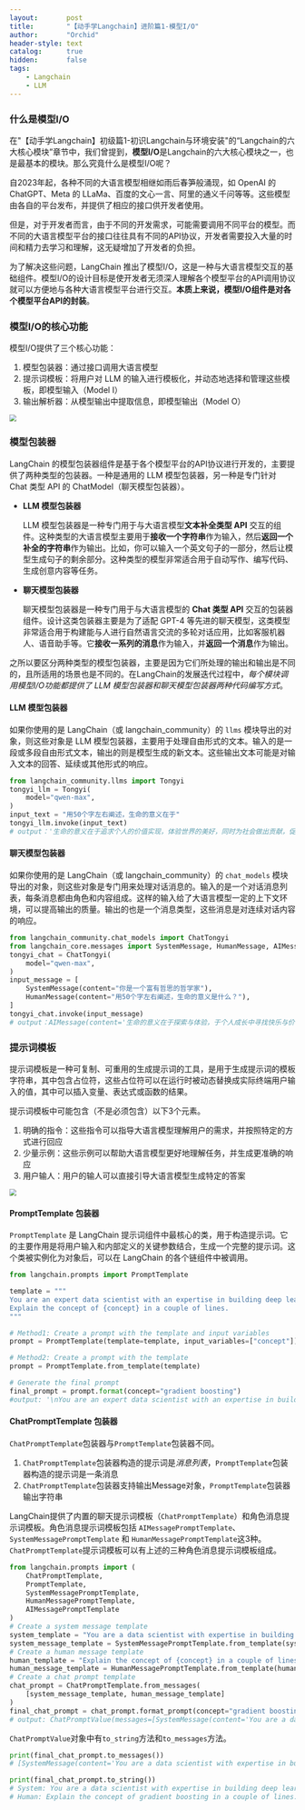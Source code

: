 ```yaml
---
layout:       post
title:        "【动手学Langchain】进阶篇1-模型I/O"
author:       "Orchid"
header-style: text
catalog:      true
hidden:       false
tags:
    - Langchain
    - LLM
---
```


### 什么是模型I/O

在"【动手学Langchain】初级篇1-初识Langchain与环境安装"的“Langchain的六大核心模块”章节中，我们曾提到，**模型I/O**是Langchain的六大核心模块之一，也是最基本的模块。那么究竟什么是模型I/O呢？

自2023年起，各种不同的大语言模型相继如雨后春笋般涌现，如 OpenAI 的 ChatGPT、Meta 的 LLaMa、百度的文心一言、阿里的通义千问等等。这些模型由各自的平台发布，并提供了相应的接口供开发者使用。

但是，对于开发者而言，由于不同的开发需求，可能需要调用不同平台的模型。而不同的大语言模型平台的接口往往具有不同的API协议，开发者需要投入大量的时间和精力去学习和理解，这无疑增加了开发者的负担。

为了解决这些问题，LangChain 推出了模型I/O，这是一种与大语言模型交互的基础组件。模型I/O的设计目标是使开发者无须深人理解各个模型平台的API调用协议就可以方便地与各种大语言模型平台进行交互。**本质上来说，模型I/O组件是对各个模型平台API的封装**。

### 模型I/O的核心功能

模型I/O提供了三个核心功能：

1. 模型包装器：通过接口调用大语言模型
2. 提示词模板：将用户对 LLM 的输入进行模板化，并动态地选择和管理这些模板，即模型输入（Model I）
3. 输出解析器：从模型输出中提取信息，即模型输出（Model O）

<img src="{{ site.baseurl }}/img/【动手学Langchain】/image.png" style="zoom:75%;" />

### 模型包装器

LangChain 的模型包装器组件是基于各个模型平台的API协议进行开发的，主要提供了两种类型的包装器。一种是通用的 LLM 模型包装器，另一种是专门针对 Chat 类型 API 的 ChatModel（聊天模型包装器）。

* **LLM 模型包装器**

  LLM 模型包装器是一种专门用于与大语言模型**文本补全类型 API** 交互的组件。这种类型的大语言模型主要用于**接收一个字符串**作为输入，然后**返回一个补全的字符串**作为输出。比如，你可以输入一个英文句子的一部分，然后让模型生成句子的剩余部分。这种类型的模型非常适合用于自动写作、编写代码、生成创意内容等任务。

* **聊天模型包装器**

  聊天模型包装器是一种专门用于与大语言模型的 **Chat 类型 API** 交互的包装器组件。设计这类包装器主要是为了适配 GPT-4 等先进的聊天模型，这类模型非常适合用于构建能与人进行自然语言交流的多轮对话应用，比如客服机器人、语音助手等。它**接收一系列的消息**作为输入，并**返回一个消息**作为输出。

之所以要区分两种类型的模型包装器，主要是因为它们所处理的输出和输出是不同的，且所适用的场景也是不同的。在LangChain的发展迭代过程中，*每个模块调用模型I/O功能都提供了 LLM 模型包装器和聊天模型包装器两种代码编写方式*。

#### LLM 模型包装器

如果你使用的是 LangChain（或 langchain_community）的 `llms` 模块导出的对象，则这些对象是 LLM 模型包装器，主要用于处理自由形式的文本。输入的是一段或多段自由形式文本，输出的则是模型生成的新文本。这些输出文本可能是对输入文本的回答、延续或其他形式的响应。

```python
from langchain_community.llms import Tongyi
tongyi_llm = Tongyi(
    model="qwen-max",
)
input_text = "用50个字左右阐述，生命的意义在于"
tongyi_llm.invoke(input_text)
# output：'生命的意义在于追求个人的价值实现，体验世界的美好，同时为社会做出贡献，促进人与自然和谐共生。'
```

#### 聊天模型包装器

如果你使用的是 LangChain（或 langchain_community）的 `chat_models` 模块导出的对象，则这些对象是专门用来处理对话消息的。输入的是一个对话消息列表，每条消息都由角色和内容组成。这样的输入给了大语言模型一定的上下文环境，可以提高输出的质量。输出的也是一个消息类型，这些消息是对连续对话内容的响应。

```python
from langchain_community.chat_models import ChatTongyi
from langchain_core.messages import SystemMessage, HumanMessage, AIMessage
tongyi_chat = ChatTongyi(
    model="qwen-max",
)
input_message = [
    SystemMessage(content="你是一个富有哲思的哲学家"),
    HumanMessage(content="用50个字左右阐述，生命的意义是什么？"),
]
tongyi_chat.invoke(input_message)
# output：AIMessage(content='生命的意义在于探索与体验，于个人成长中寻找快乐与价值，同时在有限的时间里为世界留下积极的影响。', additional_kwargs={}, response_metadata={'model_name': 'qwen-max', 'finish_reason': 'stop', 'request_id': '93bd3f8e-09af-9dd9-81e9-53ba0c6e6e3c', 'token_usage': {'input_tokens': 33, 'output_tokens': 26, 'prompt_tokens_details': {'cached_tokens': 0}, 'total_tokens': 59}}, id='run-d6e60f56-eb25-48a6-b300-933ed1c2df7e-0')
```

### 提示词模板

提示词模板是一种可复制、可重用的生成提示词的工具，是用于生成提示词的模板字符串，其中包含占位符，这些占位符可以在运行时被动态替换成实际终端用户输入的值，其中可以插入变量、表达式或函数的结果。

提示词模板中可能包含（不是必须包含）以下3个元素。

1. 明确的指令：这些指令可以指导大语言模型理解用户的需求，并按照特定的方式进行回应
2. 少量示例：这些示例可以帮助大语言模型更好地理解任务，并生成更准确的响应
3. 用户输人：用户的输人可以直接引导大语言模型生成特定的答案

<img src="{{ site.baseurl }}/img/【动手学Langchain】/image1.png" style="zoom:75%;" />

#### PromptTemplate 包装器

`PromptTemplate` 是 LangChain 提示词组件中最核心的类，用于构造提示词。它的主要作用是将用户输入和内部定义的关键参数结合，生成一个完整的提示词。这个类被实例化为对象后，可以在 LangChain 的各个链组件中被调用。

```python
from langchain.prompts import PromptTemplate

template = """
You are an expert data scientist with an expertise in building deep learning models.
Explain the concept of {concept} in a couple of lines.
"""

# Method1: Create a prompt with the template and input variables
prompt = PromptTemplate(template=template, input_variables=["concept"])

# Method2: Create a prompt with the template
prompt = PromptTemplate.from_template(template)

# Generate the final prompt
final_prompt = prompt.format(concept="gradient boosting")
#output: '\nYou are an expert data scientist with an expertise in building deep learning models.\nExplain the concept of gradient boosting in a couple of lines.\n'
```

#### ChatPromptTemplate 包装器

`ChatPromptTemplate`包装器与`PromptTemplate`包装器不同。

1. `ChatPromptTemplate`包装器构造的提示词是*消息列表*，`PromptTemplate`包装器构造的提示词是一条消息
2. `ChatPromptTemplate`包装器支持输出Message对象，`PromptTemplate`包装器输出字符串

LangChain提供了内置的聊天提示词模板（`ChatPromptTemplate`）和角色消息提示词模板。角色消息提示词模板包括 `AIMessagePromptTemplate`、`SystemMessagePromptTemplate` 和 `HumanMessagePromptTemplate`这3种。`ChatPromptTemplate`提示词模板可以有上述的三种角色消息提示词模板组成。

```python
from langchain.prompts import (
    ChatPromptTemplate,
    PromptTemplate,
    SystemMessagePromptTemplate,
    HumanMessagePromptTemplate,
    AIMessagePromptTemplate
)
# Create a system message template
system_template = "You are a data scientist with expertise in building deep learning models."
system_message_template = SystemMessagePromptTemplate.from_template(system_template)
# Create a human message template
human_template = "Explain the concept of {concept} in a couple of lines."
human_message_template = HumanMessagePromptTemplate.from_template(human_template)
# Create a chat prompt template
chat_prompt = ChatPromptTemplate.from_messages(
    [system_message_template, human_message_template]
)
final_chat_prompt = chat_prompt.format_prompt(concept="gradient boosting")
# output: ChatPromptValue(messages=[SystemMessage(content='You are a data scientist with expertise in building deep learning models.', additional_kwargs={}, response_metadata={}), HumanMessage(content='Explain the concept of gradient boosting in a couple of lines.', additional_kwargs={}, response_metadata={})])
```

`ChatPromptValue`对象中有`to_string`方法和`to_messages`方法。

```python
print(final_chat_prompt.to_messages())
# [SystemMessage(content='You are a data scientist with expertise in building deep learning models.', additional_kwargs={}, response_metadata={}), HumanMessage(content='Explain the concept of gradient boosting in a couple of lines.', additional_kwargs={}, response_metadata={})]

print(final_chat_prompt.to_string())
# System: You are a data scientist with expertise in building deep learning models.
# Human: Explain the concept of gradient boosting in a couple of lines.
```

